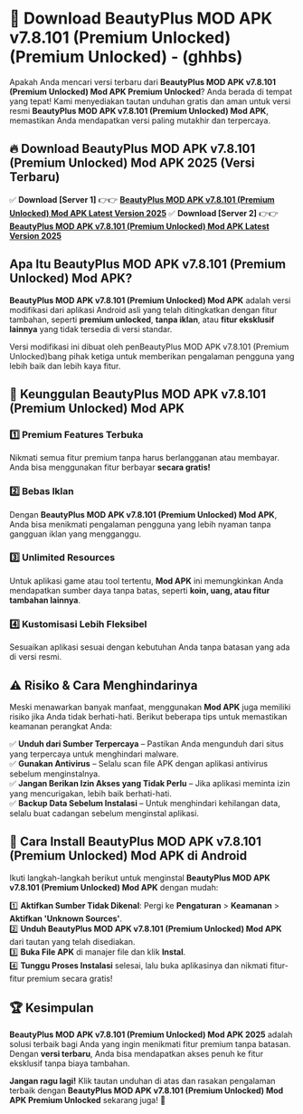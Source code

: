 

# 🎯 Download BeautyPlus MOD APK v7.8.101 (Premium Unlocked) (Premium Unlocked) -  (ghhbs) 

Apakah Anda mencari versi terbaru dari **BeautyPlus MOD APK v7.8.101 (Premium Unlocked) Mod APK Premium Unlocked**? Anda berada di tempat yang tepat! Kami menyediakan tautan unduhan gratis dan aman untuk versi resmi **BeautyPlus MOD APK v7.8.101 (Premium Unlocked) Mod APK**, memastikan Anda mendapatkan versi paling mutakhir dan terpercaya.

## 🔥 Download BeautyPlus MOD APK v7.8.101 (Premium Unlocked) Mod APK 2025 (Versi Terbaru)

✅ **Download [Server 1]** 👉👉 [**BeautyPlus MOD APK v7.8.101 (Premium Unlocked) Mod APK Latest Version 2025**](https://apkcomod.com?title=BeautyPlus_MOD_APK_v7.8.101_(Premium_Unlocked))  
✅ **Download [Server 2]** 👉👉 [**BeautyPlus MOD APK v7.8.101 (Premium Unlocked) Mod APK Latest Version 2025**](https://apkcomod.com?title=BeautyPlus_MOD_APK_v7.8.101_(Premium_Unlocked))  

## Apa Itu BeautyPlus MOD APK v7.8.101 (Premium Unlocked) Mod APK?

**BeautyPlus MOD APK v7.8.101 (Premium Unlocked) Mod APK** adalah versi modifikasi dari aplikasi Android asli yang telah ditingkatkan dengan fitur tambahan, seperti **premium unlocked**, **tanpa iklan**, atau **fitur eksklusif lainnya** yang tidak tersedia di versi standar.

Versi modifikasi ini dibuat oleh penBeautyPlus MOD APK v7.8.101 (Premium Unlocked)bang pihak ketiga untuk memberikan pengalaman pengguna yang lebih baik dan lebih kaya fitur.

## 🎯 Keunggulan BeautyPlus MOD APK v7.8.101 (Premium Unlocked) Mod APK

### 1️⃣ Premium Features Terbuka
Nikmati semua fitur premium tanpa harus berlangganan atau membayar. Anda bisa menggunakan fitur berbayar **secara gratis!**

### 2️⃣ Bebas Iklan
Dengan **BeautyPlus MOD APK v7.8.101 (Premium Unlocked) Mod APK**, Anda bisa menikmati pengalaman pengguna yang lebih nyaman tanpa gangguan iklan yang mengganggu.

### 3️⃣ Unlimited Resources
Untuk aplikasi game atau tool tertentu, **Mod APK** ini memungkinkan Anda mendapatkan sumber daya tanpa batas, seperti **koin, uang, atau fitur tambahan lainnya**.

### 4️⃣ Kustomisasi Lebih Fleksibel
Sesuaikan aplikasi sesuai dengan kebutuhan Anda tanpa batasan yang ada di versi resmi.

## ⚠️ Risiko & Cara Menghindarinya

Meski menawarkan banyak manfaat, menggunakan **Mod APK** juga memiliki risiko jika Anda tidak berhati-hati. Berikut beberapa tips untuk memastikan keamanan perangkat Anda:

✅ **Unduh dari Sumber Terpercaya** – Pastikan Anda mengunduh dari situs yang terpercaya untuk menghindari malware.  
✅ **Gunakan Antivirus** – Selalu scan file APK dengan aplikasi antivirus sebelum menginstalnya.  
✅ **Jangan Berikan Izin Akses yang Tidak Perlu** – Jika aplikasi meminta izin yang mencurigakan, lebih baik berhati-hati.  
✅ **Backup Data Sebelum Instalasi** – Untuk menghindari kehilangan data, selalu buat cadangan sebelum menginstal aplikasi.

## 📌 Cara Install BeautyPlus MOD APK v7.8.101 (Premium Unlocked) Mod APK di Android

Ikuti langkah-langkah berikut untuk menginstal **BeautyPlus MOD APK v7.8.101 (Premium Unlocked) Mod APK** dengan mudah:

1️⃣ **Aktifkan Sumber Tidak Dikenal**: Pergi ke **Pengaturan** > **Keamanan** > **Aktifkan 'Unknown Sources'**.  
2️⃣ **Unduh BeautyPlus MOD APK v7.8.101 (Premium Unlocked) Mod APK** dari tautan yang telah disediakan.  
3️⃣ **Buka File APK** di manajer file dan klik **Instal**.  
4️⃣ **Tunggu Proses Instalasi** selesai, lalu buka aplikasinya dan nikmati fitur-fitur premium secara gratis!

## 🏆 Kesimpulan

**BeautyPlus MOD APK v7.8.101 (Premium Unlocked) Mod APK 2025** adalah solusi terbaik bagi Anda yang ingin menikmati fitur premium tanpa batasan. Dengan **versi terbaru**, Anda bisa mendapatkan akses penuh ke fitur eksklusif tanpa biaya tambahan.

**Jangan ragu lagi!** Klik tautan unduhan di atas dan rasakan pengalaman terbaik dengan **BeautyPlus MOD APK v7.8.101 (Premium Unlocked) Mod APK Premium Unlocked** sekarang juga! 🚀

